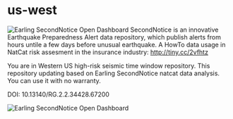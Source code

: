 # us-west
![Earling SecondNotice Open Dashboard](https://github.com/earling/us-west/img/blob/main/earling-data-diagram.jpg?raw=true)
SecondNotice is an innovative Earthquake Preparedness Alert data repository, which publish alerts from hours untile a few days before unusual earthquake. A HowTo data usage in NatCat risk assesment in the insurance industry: 
http://tiny.cc/2vfhtz

You are in Western US high-risk seismic time window repository. This repository updating based on Earling SecondNotice natcat data analysis. You can use it with no warranty.

DOI: 10.13140/RG.2.2.34428.67200

![Earling SecondNotice Open Dashboard](https://github.com/earling/us-west/img/blob/main/secondnotice-parametric-dashboard.JPG?raw=true)
